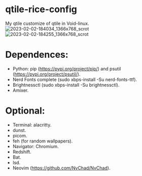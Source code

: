 
# qtile-rice-config
My qtile customize of qtile in Void-linux.
![2023-02-02-184034_1366x768_scrot](https://user-images.githubusercontent.com/93288354/216456285-cb40c490-166a-4776-a277-89675604c8c8.png)
![2023-02-02-184255_1366x768_scrot](https://user-images.githubusercontent.com/93288354/216456323-e882dfc1-4770-41fb-b46f-65e67a6b086b.png)



# Dependences:
* Python: pip (https://pypi.org/project/pip/) and psutil (https://pypi.org/project/psutil/).
* Nerd Fonts complete (sudo xbps-install -Su nerd-fonts-ttf).
* Brightnessctl (sudo xbps-install -Su brightnessctl).
* Amixer.

# Optional:
* Terminal: alacritty.
* dunst.
* picom.
* feh (for random wallpapers).
* Navigator: Chromium.
* Redshift.
* Bat.
* lsd.
* Neovim (https://github.com/NvChad/NvChad).
